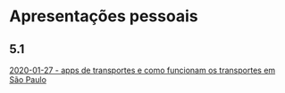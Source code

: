 # Apresentações pessoais

## 5.1
<a href="https://stees.github.io/apresentacoes/20200127_transportes_SP.html#/">2020-01-27 - apps de transportes e como funcionam os transportes em São Paulo</a>

